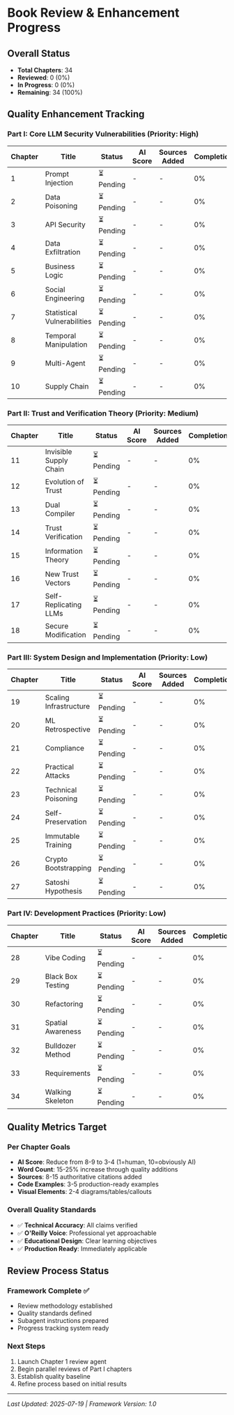 # Book Review & Enhancement Progress

## Overall Status
- **Total Chapters**: 34
- **Reviewed**: 0 (0%)
- **In Progress**: 0 (0%)
- **Remaining**: 34 (100%)

## Quality Enhancement Tracking

### Part I: Core LLM Security Vulnerabilities (Priority: High)
| Chapter | Title | Status | AI Score | Sources Added | Completion |
|---------|-------|--------|----------|---------------|------------|
| 1 | Prompt Injection | ⏳ Pending | - | - | 0% |
| 2 | Data Poisoning | ⏳ Pending | - | - | 0% |
| 3 | API Security | ⏳ Pending | - | - | 0% |
| 4 | Data Exfiltration | ⏳ Pending | - | - | 0% |
| 5 | Business Logic | ⏳ Pending | - | - | 0% |
| 6 | Social Engineering | ⏳ Pending | - | - | 0% |
| 7 | Statistical Vulnerabilities | ⏳ Pending | - | - | 0% |
| 8 | Temporal Manipulation | ⏳ Pending | - | - | 0% |
| 9 | Multi-Agent | ⏳ Pending | - | - | 0% |
| 10 | Supply Chain | ⏳ Pending | - | - | 0% |

### Part II: Trust and Verification Theory (Priority: Medium)
| Chapter | Title | Status | AI Score | Sources Added | Completion |
|---------|-------|--------|----------|---------------|------------|
| 11 | Invisible Supply Chain | ⏳ Pending | - | - | 0% |
| 12 | Evolution of Trust | ⏳ Pending | - | - | 0% |
| 13 | Dual Compiler | ⏳ Pending | - | - | 0% |
| 14 | Trust Verification | ⏳ Pending | - | - | 0% |
| 15 | Information Theory | ⏳ Pending | - | - | 0% |
| 16 | New Trust Vectors | ⏳ Pending | - | - | 0% |
| 17 | Self-Replicating LLMs | ⏳ Pending | - | - | 0% |
| 18 | Secure Modification | ⏳ Pending | - | - | 0% |

### Part III: System Design and Implementation (Priority: Low)
| Chapter | Title | Status | AI Score | Sources Added | Completion |
|---------|-------|--------|----------|---------------|------------|
| 19 | Scaling Infrastructure | ⏳ Pending | - | - | 0% |
| 20 | ML Retrospective | ⏳ Pending | - | - | 0% |
| 21 | Compliance | ⏳ Pending | - | - | 0% |
| 22 | Practical Attacks | ⏳ Pending | - | - | 0% |
| 23 | Technical Poisoning | ⏳ Pending | - | - | 0% |
| 24 | Self-Preservation | ⏳ Pending | - | - | 0% |
| 25 | Immutable Training | ⏳ Pending | - | - | 0% |
| 26 | Crypto Bootstrapping | ⏳ Pending | - | - | 0% |
| 27 | Satoshi Hypothesis | ⏳ Pending | - | - | 0% |

### Part IV: Development Practices (Priority: Low)
| Chapter | Title | Status | AI Score | Sources Added | Completion |
|---------|-------|--------|----------|---------------|------------|
| 28 | Vibe Coding | ⏳ Pending | - | - | 0% |
| 29 | Black Box Testing | ⏳ Pending | - | - | 0% |
| 30 | Refactoring | ⏳ Pending | - | - | 0% |
| 31 | Spatial Awareness | ⏳ Pending | - | - | 0% |
| 32 | Bulldozer Method | ⏳ Pending | - | - | 0% |
| 33 | Requirements | ⏳ Pending | - | - | 0% |
| 34 | Walking Skeleton | ⏳ Pending | - | - | 0% |

## Quality Metrics Target

### Per Chapter Goals
- **AI Score**: Reduce from 8-9 to 3-4 (1=human, 10=obviously AI)
- **Word Count**: 15-25% increase through quality additions
- **Sources**: 8-15 authoritative citations added
- **Code Examples**: 3-5 production-ready examples
- **Visual Elements**: 2-4 diagrams/tables/callouts

### Overall Quality Standards
- ✅ **Technical Accuracy**: All claims verified
- ✅ **O'Reilly Voice**: Professional yet approachable
- ✅ **Educational Design**: Clear learning objectives
- ✅ **Production Ready**: Immediately applicable

## Review Process Status

### Framework Complete ✅
- Review methodology established
- Quality standards defined
- Subagent instructions prepared
- Progress tracking system ready

### Next Steps
1. Launch Chapter 1 review agent
2. Begin parallel reviews of Part I chapters
3. Establish quality baseline
4. Refine process based on initial results

---
*Last Updated: 2025-07-19 | Framework Version: 1.0*
